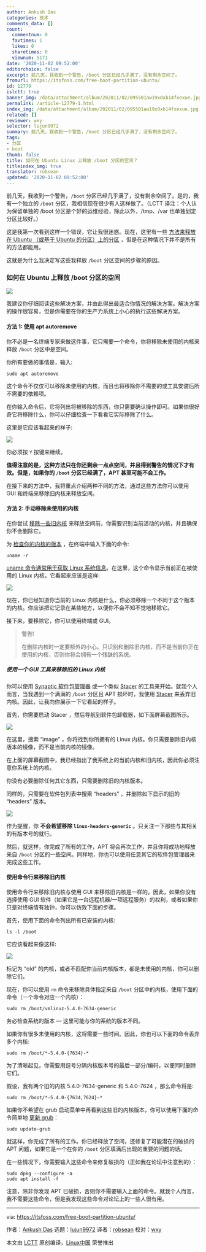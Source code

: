 ```yaml
---
author: Ankush Das
categories: 技术
comments_data: []
count:
  commentnum: 0
  favtimes: 1
  likes: 0
  sharetimes: 0
  viewnum: 5171
date: '2020-11-02 09:52:00'
editorchoice: false
excerpt: 前几天，我收到一个警告，/boot 分区已经几乎满了，没有剩余空间了。
fromurl: https://itsfoss.com/free-boot-partition-ubuntu/
id: 12779
islctt: true
banner_img: /data/attachment/album/202011/02/095501aw19x0xb14fxexue.jpg
permalink: /article-12779-1.html
index_img: /data/attachment/album/202011/02/095501aw19x0xb14fxexue.jpg.thumb.jpg
related: []
reviewer: wxy
selector: lujun9972
summary: 前几天，我收到一个警告，/boot 分区已经几乎满了，没有剩余空间了。
tags:
- 分区
- boot
thumb: false
title: 如何在 Ubuntu Linux 上释放 /boot 分区的空间？
titleindex_img: true
translator: robsean
updated: '2020-11-02 09:52:00'
---
```


前几天，我收到一个警告，`/boot` 分区已经几乎满了，没有剩余空间了。是的，我有一个独立的 `/boot` 分区，我相信现在很少有人这样做了。（LCTT 译注：个人认为保留单独的 /boot 分区是个好的运维经验，除此以外，/tmp、/var 也单独划定分区比较好。）


这是我第一次看到这样一个错误，它让我很迷惑。现在，这里有一些 [方法来释放在 Ubuntu （或基于 Ubuntu 的分区）上的分区](https://itsfoss.com/free-up-space-ubuntu-linux/) ，但是在这种情况下并不是所有的方法都能用。


这就是为什么我决定写这些我释放 `/boot` 分区空间的步骤的原因。


### 如何在 Ubuntu 上释放 /boot 分区的空间


![](/data/attachment/album/202011/02/095501aw19x0xb14fxexue.jpg)


我建议你仔细阅读这些解决方案，并由此得出最适合你情况的解决方案。解决方案的操作很容易，但是你需要在你的生产力系统上小心的执行这些解决方案。


#### 方法 1: 使用 apt autoremove


你不必是一名终端专家来做这件事，它只需要一个命令，你将移除未使用的内核来释放 `/boot` 分区中是空间。


你所有要做的事情是，输入:



```
sudo apt autoremove

```

这个命令不仅仅可以移除未使用的内核，而且也将移除你不需要的或工具安装后所不需要的依赖项。


在你输入命令后，它将列出将被移除的东西，你只需要确认操作即可。如果你很好奇它将移除什么，你可以仔细检查一下看看它实际移除了什么。


这里是它应该看起来的样子:


![](/data/attachment/album/202011/02/095503y7zp3160n7zoiuw9.jpg)


你必须按 `Y` 按键来继续。


**值得注意的是，这种方法只在你还剩余一点点空间，并且得到警告的情况下才有效。但是，如果你的 `/boot` 分区已经满了，APT 甚至可能不会工作。**


在接下来的方法中，我将重点介绍两种不同的方法，通过这些方法你可以使用 GUI 和终端来移除旧内核来释放空间。


#### 方法 2: 手动移除未使用的内核


在你尝试 [移除一些旧内核](https://itsfoss.com/remove-old-kernels-ubuntu/) 来释放空间前，你需要识别当前活动的内核，并且确保你不会删除它。


为 [检查你的内核的版本](https://itsfoss.com/find-which-kernel-version-is-running-in-ubuntu/) ，在终端中输入下面的命令:



```
uname -r

```

[uname 命令通常用于获取 Linux 系统信息](https://linuxhandbook.com/uname/)。在这里，这个命令显示当前正在被使用的 Linux 内核。它看起来应该是这样:


![](/data/attachment/album/202011/02/095528dzbz9b9396t9ghtb.jpg)


现在，你已经知道你当前的 Linux 内核是什么，你必须移除一个不同于这个版本的内核。你应该把它记录在某些地方，以便你不会不知不觉地移除它。


接下来，要移除它，你可以使用终端或 GUI。



> 
> 警告!
> 
> 
> 在删除内核时一定要额外的小心。只识别和删除旧内核，而不是当前你正在使用的内核，否则你将会拥有一个残缺的系统。
> 
> 
> 


##### 使用一个 GUI 工具来移除旧的 Linux 内核


你可以使用 [Synaptic 软件包管理器](https://itsfoss.com/synaptic-package-manager/) 或一个类似 [Stacer](https://itsfoss.com/optimize-ubuntu-stacer/) 的工具来开始。就我个人而言，当我遇到一个满满的 `/boot` 分区且 APT 损坏时，我使用 [Stacer](https://linuxhandbook.com/uname/) 来丢弃旧内核。因此，让我向你展示一下它看起的样子。


首先，你需要启动 Stacer ，然后导航到软件包卸载器，如下面屏幕截图所示。


![](/data/attachment/album/202011/02/095530e51sjzsp5cqw4ssp.jpg)


在这里，搜索 “image” ，你将找到你所拥有的 Linux 内核。你只需要删除旧内核版本的镜像，而不是当前内核的镜像。


在上面的屏幕截图中，我已经指出了我系统上的当前内核和旧内核，因此你必须注意你系统上的内核。


你没有必要删除任何其它东西，只需要删除旧的内核版本。


同样的，只需要在软件包列表中搜索 “headers” ，并删除如下显示的旧的 “headers” 版本。


![](/data/attachment/album/202011/02/095318mhdv5es3qqqqozao.png)


作为提醒，你 **不会希望移除 `linux-headers-generic`** 。只关注一下那些与其相关的有版本号的就行。


然后，就这样，你完成了所有的工作，APT 将会再次工作，并且你将成功地释放来自 `/boot` 分区的一些空间。同样地，你也可以使用任意其它的软件包管理器来完成这些工作。


#### 使用命令行来移除旧内核


使用命令行来移除旧内核与使用 GUI 来移除旧内核是一样的。因此，如果你没有选择使用 GUI 软件（如果它是一台远程机器/一项远程服务）的权利，或者如果你只是对终端情有独钟，你可以仿效下面的步骤。


首先，使用下面的命令列出所有已安装的内核:



```
ls -l /boot

```

它应该看起来像这样:


![](/data/attachment/album/202011/02/095437ww33c33u3ssy5quz.png)


标记为 “old” 的内核，或者不匹配你当前内核版本，都是未使用的内核，你可以删除它们。


现在，你可以使用 `rm` 命令来移除具体指定来自 `/boot` 分区中的内核，使用下面的命令（一个命令对应一个内核）：



```
sudo rm /boot/vmlinuz-5.4.0-7634-generic

```

务必检查系统的版本 — 这里可能与你的系统的版本不同。


如果你有很多未使用的内核，这将需要一些时间。因此，你也可以下面的命令丢弃多个内核:



```
sudo rm /boot/*-5.4.0-{7634}-*

```

为了清晰起见，你需要用逗号分隔内核版本号的最后一部分/编码，以便同时删除它们。


假设，我有两个旧的内核 5.4.0-7634-generic 和 5.4.0-7624 ，那么命令将是:



```
sudo rm /boot/*-5.4.0-{7634,7624}-*

```

如果你不希望在 grub 启动菜单中再看到这些旧的内核版本，你可以使用下面的命令简单地 [更新 grub](https://itsfoss.com/update-grub/)：



```
sudo update-grub

```

就这样，你完成了所有的工作。你已经释放了空间，还修复了可能潜在的破损的 APT 问题，如果它是一个在你的 `/boot` 分区填满后出现的重要的问题的话。


在一些情况下，你需要输入这些命令来修复破损的（正如我在论坛中注意到的）：



```
sudo dpkg --configure -a
sudo apt install -f

```

注意，除非你发现 APT 已破损，否则你不需要输入上面的命令。就我个人而言，我不需要这些命令，但是我发现这些命令对论坛上的一些人很有用。




---


via: <https://itsfoss.com/free-boot-partition-ubuntu/>


作者：[Ankush Das](https://itsfoss.com/author/ankush/) 选题：[lujun9972](https://github.com/lujun9972) 译者：[robsean](https://github.com/robsean) 校对：[wxy](https://github.com/wxy)


本文由 [LCTT](https://github.com/LCTT/TranslateProject) 原创编译，[Linux中国](https://linux.cn/) 荣誉推出